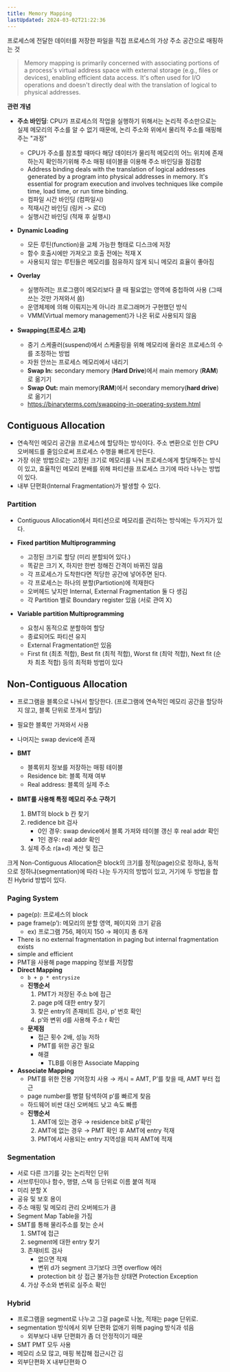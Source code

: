 ```yaml
---
title: Memory Mapping
lastUpdated: 2024-03-02T21:22:36
---
```


프로세스에 전달한 데이터를 저장한 파일을 직접 프로세스의 가상 주소 공간으로 매핑하는 것

> Memory mapping is primarily concerned with associating portions of a process's virtual address space with external storage (e.g., files or devices), enabling efficient data access. It's often used for I/O operations and doesn't directly deal with the translation of logical to physical addresses.

**관련 개념**

- **주소 바인딩**: CPU가 프로세스의 작업을 실행하기 위해서는 논리적 주소만으로는 실제 메모리의 주소를 알 수 없기 때문에, 논리 주소와 위에서 물리적 주소를 매핑해주는 "과정"
    - CPU가 주소를 참조할 때마다 해당 데이터가 물리적 메모리의 어느 위치에 존재하는지 확인하기위해
    주소 매핑 테이블을 이용해 주소 바인딩을 점검함
    - Address binding deals with the translation of logical addresses generated by a program into physical addresses in memory. It's essential for program execution and involves techniques like compile time, load time, or run time binding.
    - 컴파일 시간 바인딩 (컴파일시)
    - 적재시간 바인딩 (링커 -> 로더)
    - 실행시간 바인딩 (적재 후 실행시)

- **Dynamic Loading**
  - 모든 루틴(function)을 교체 가능한 형태로 디스크에 저장
  - 함수 호출시에만 가져오고 호출 전에는 적재 X
  - 사용되지 않는 루틴들은 메모리를 점유하지 않게 되니 메모리 효율이 좋아짐

- **Overlay**
  - 실행하려는 프로그램이 메모리보다 클 때 필요없는 영역에 중첩하여 사용 (그때 쓰는 것만 가져와서 씀)
  - 운영체제에 의해 이뤄지는게 아니라 프로그래머가 구현했던 방식
  - VMM(Virtual memory management)가 나온 뒤로 사용되지 않음

- **Swapping(프로세스 교체)**
  - 중기 스케줄러(suspend)에서 스케줄링을 위해 메모리에 올라온 프로세스의 수를 조정하는 방법
  - 자원 안쓰는 프로세스 메모리에서 내리기
  - **Swap In:** secondary memory (**Hard Drive**)에서 main memory (**RAM**)로 옮기기
  - **Swap Out:** main memory(**RAM**)에서 secondary memory(**hard drive**)로 옮기기
  - https://binaryterms.com/swapping-in-operating-system.html
  
## Contiguous Allocation

- 연속적인 메모리 공간을 프로세스에 할당하는 방식이다. 주소 변환으로 인한 CPU 오버헤드를 줄임으로써 프로세스 수행을 빠르게 만든다.
- 가장 쉬운 방법으로는 고정된 크기로 메모리를 나눠 프로세스에게 할당해주는 방식이 있고, 효율적인 메모리 분배를 위해 파티션을 프로세스 크기에 따라 나누는 방법이 있다.
- 내부 단편화(Internal Fragmentation)가 발생할 수 있다.

### Partition

- Contiguous Allocation에서 파티션으로 메모리를 관리하는 방식에는 두가지가 있다.

- **Fixed partition Multiprogramming**
    - 고정된 크기로 할당 (미리 분할되어 있다.)
    - 똑같은 크기 X, 하지만 한번 정해진 간격이 바뀌진 않음
    - 각 프로세스가 도착한다면 적당한 공간에 넣어주면 된다.
    - 각 프로세스는 하나의 분할(Partiotion)에 적재한다
    - 오버헤드 낮지만 Internal, External Fragmentation 둘 다 생김
    - 각 Partition 별로 Boundary register 있음 (서로 관여 X)

- **Variable partition Multiprogramming**
  - 요청시 동적으로 분할하여 할당
  - 종료되어도 파티션 유지
  - External Fragmentation만 있음
  - First fit (최초 적합), Best fit (최적 적합), Worst fit (최악 적합), Next fit (순차 최초 적합) 등의 최적화 방법이 있다

## Non-Contiguous Allocation

- 프로그램을 블록으로 나눠서 할당한다. (프로그램에 연속적인 메모리 공간을 할당하지 않고, 블록 단위로 쪼개서 할당)
- 필요한 블록만 가져와서 사용
- 나머지는 swap device에 존재

- **BMT**
    - 블록위치 정보를 저장하는 매핑 테이블
    - Residence bit: 블록 적재 여부
    - Real address: 블록의 실제 주소
- **BMT를 사용해 특정 메모리 주소 구하기**
    1. BMT의 block b 칸 찾기
    2. redidence bit 검사
        - 0인 경우: swap device에서 블록 가져와 테이블 갱신 후 real addr 확인
        - 1인 경우: real addr 확인
    3. 실제 주소 r(a+d) 계산 및 접근

크게 Non-Contiguous Allocation은 block의 크기를 정적(page)으로 정하냐, 동적으로 정하냐(segmentation)에 따라 나눈 두가지의 방법이 있고, 거기에 두 방법을 합친 Hybrid 방법이 있다.

### **Paging System**
  - page(p): 프로세스의 block
  - page frame(p’): 메모리의 분할 영역, 페이지와 크기 같음
    - ex) 프로그램 756, 페이지 150 → 페이지 총 6개
  - There is no external fragmentation in paging but internal fragmentation exists
  - simple and efficient
  - PMT을 사용해 page mapping 정보를 저장함
  - **Direct Mapping**
    - `b + p * entrysize`
    - **진행순서**
      1. PMT가 저장된 주소 b에 접근
      2. page p에 대한 entry 찾기
      3. 찾은 entry의 존재비트 검사, p’ 번호 확인
      4. p’와 변위 d를 사용해 주소 r 확인
    - **문제점**
      - 접근 횟수 2배, 성능 저하
      - PMT를 위한 공간 필요
      - 해결
          - TLB를 이용한 Associate Mapping
  - **Associate Mapping**
    - PMT를 위한 전용 기억장치 사용 → 캐시 = AMT, P’를 찾을 때, AMT 부터 접근
    - page number를 병렬 탐색하여 p’를 빠르게 찾음
    - 하드웨어 비싼 대신 오버헤드 낮고 속도 빠름
    - **진행순서**
      1. AMT에 있는 경우 → residence bit로 p’확인
      2. AMT에 없는 경우 → PMT 확인 후 AMT에 entry 적재
      3. PMT에서 사용되는 entry 지역성을 따져 AMT에 적재

### **Segmentation**
  - 서로 다른 크기를 갖는 논리적인 단위
  - 서브루틴이나 함수, 행렬, 스택 등 단위로 이름 붙여 적재
  - 미리 분할 X
  - 공유 및 보호 용이
  - 주소 매핑 및 메모리 관리 오버헤드가 큼
  - Segment Map Table을 가짐
  - SMT를 통해 물리주소를 찾는 순서
    1. SMT에 접근
    2. segment에 대한 entry 찾기
    3. 존재비트 검사
        - 없으면 적재
        - 변위 d가 segment 크기보다 크면 overflow 에러
        - protection bit 상 접근 불가능한 상태면 Protection Exception
    4. 가상 주소와 변위로 실주소 확인

### **Hybrid**
  - 프로그램을 segment로 나누고 그걸 page로 나눔, 적재는 page 단위로.
  - segmentation 방식에서 외부 단편화 없애기 위해 paging 방식과 섞음
      - 외부보다 내부 단편화가 좀 더 안정적이기 때문
  - SMT PMT 모두 사용
  - 메모리 소모 많고, 매핑 복잡해 접근시간 김
  - 외부단편화 X 내부단편화 O
